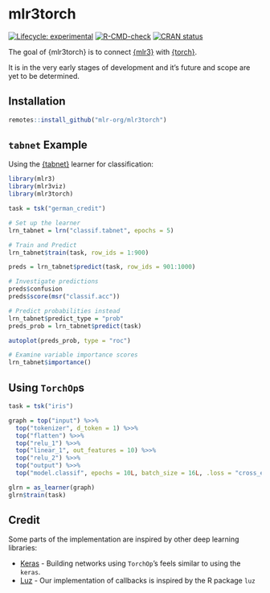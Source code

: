 
<!-- README.md is generated from README.Rmd. Please edit that file -->

# mlr3torch

<!-- badges: start -->

[![Lifecycle:
experimental](https://img.shields.io/badge/lifecycle-experimental-orange.svg)](https://lifecycle.r-lib.org/articles/stages.html#experimental)
[![R-CMD-check](https://github.com/mlr-org/mlr3torch/actions/workflows/R-CMD-check.yaml/badge.svg)](https://github.com/mlr-org/mlr3torch/actions/workflows/R-CMD-check.yaml)
[![CRAN
status](https://www.r-pkg.org/badges/version/mlr3torch)](https://CRAN.R-project.org/package=mlr3torch)
<!-- badges: end -->

The goal of {mlr3torch} is to connect
[{mlr3}](https://github.com/mlr-org/mlr3) with
[{torch}](https://github.com/mlverse/torch).

It is in the very early stages of development and it’s future and scope
are yet to be determined.

## Installation

``` r
remotes::install_github("mlr-org/mlr3torch")
```

## `tabnet` Example

Using the [{tabnet}](https://github.com/mlverse/tabnet) learner for
classification:

``` r
library(mlr3)
library(mlr3viz)
library(mlr3torch)

task = tsk("german_credit")

# Set up the learner
lrn_tabnet = lrn("classif.tabnet", epochs = 5)

# Train and Predict
lrn_tabnet$train(task, row_ids = 1:900)

preds = lrn_tabnet$predict(task, row_ids = 901:1000)

# Investigate predictions
preds$confusion
preds$score(msr("classif.acc"))

# Predict probabilities instead
lrn_tabnet$predict_type = "prob"
preds_prob = lrn_tabnet$predict(task)

autoplot(preds_prob, type = "roc")

# Examine variable importance scores
lrn_tabnet$importance()
```

## Using `TorchOp`s

``` r
task = tsk("iris")

graph = top("input") %>>%
  top("tokenizer", d_token = 1) %>>%
  top("flatten") %>>%
  top("relu_1") %>>%
  top("linear_1", out_features = 10) %>>%
  top("relu_2") %>>%
  top("output") %>>%
  top("model.classif", epochs = 10L, batch_size = 16L, .loss = "cross_entropy", .optimizer = "adam")

glrn = as_learner(graph)
glrn$train(task)
```

## Credit

Some parts of the implementation are inspired by other deep learning
libraries:

  - [Keras](https://keras.io/) - Building networks using `TorchOp`’s
    feels similar to using the `keras`.
  - [Luz](https://github.com/mlverse/luz) - Our implementation of
    callbacks is inspired by the R package `luz`
